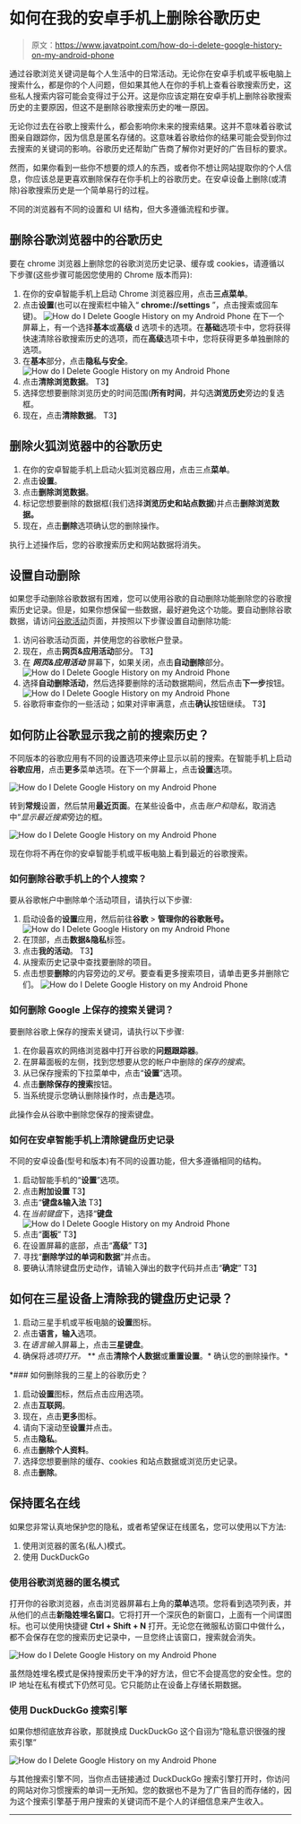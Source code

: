 # 如何在我的安卓手机上删除谷歌历史

> 原文：<https://www.javatpoint.com/how-do-i-delete-google-history-on-my-android-phone>

通过谷歌浏览关键词是每个人生活中的日常活动。无论你在安卓手机或平板电脑上搜索什么，都是你的个人问题，但如果其他人在你的手机上查看谷歌搜索历史，这些私人搜索内容可能会变得过于公开。这是你应该定期在安卓手机上删除谷歌搜索历史的主要原因，但这不是删除谷歌搜索历史的唯一原因。

无论你过去在谷歌上搜索什么，都会影响你未来的搜索结果。这并不意味着谷歌试图亲自跟踪你，因为信息是匿名存储的。这意味着谷歌给你的结果可能会受到你过去搜索的关键词的影响。谷歌历史还帮助广告商了解你对更好的广告目标的要求。

然而，如果你看到一些你不想要的烦人的东西，或者你不想让网站提取你的个人信息，你应该总是更喜欢删除保存在你手机上的谷歌历史。在安卓设备上删除(或清除)谷歌搜索历史是一个简单易行的过程。

不同的浏览器有不同的设置和 UI 结构，但大多遵循流程和步骤。

## 删除谷歌浏览器中的谷歌历史

要在 chrome 浏览器上删除您的谷歌浏览历史记录、缓存或 cookies，请遵循以下步骤(这些步骤可能因您使用的 Chrome 版本而异):

1.  在你的安卓智能手机上启动 Chrome 浏览器应用，点击**三点菜单**。
2.  点击**设置**(也可以在搜索栏中输入“ **chrome://settings** ”，点击搜索或回车键)。
    ![How do I Delete Google History on my Android Phone](img/3dcb3f268e03551ce31d3be89f0a6761.png)
    在下一个屏幕上，有一个选择**基本**或**高级** d 选项卡的选项。在**基础**选项卡中，您将获得快速清除谷歌搜索历史的选项，而在**高级**选项卡中，您将获得更多单独删除的选项。
3.  在**基本**部分，点击**隐私与安全**。
    ![How do I Delete Google History on my Android Phone](img/4c29d741f52fbf0b7ff16af3555d0e40.png)
4.  点击**清除浏览数据**。
    T3】
5.  选择您想要删除浏览历史的时间范围(**所有时间**，并勾选**浏览历史**旁边的复选框。
6.  现在，点击**清除数据**。
    T3】

## 删除火狐浏览器中的谷歌历史

1.  在你的安卓智能手机上启动火狐浏览器应用，点击三点**菜单**。
2.  点击**设置**。
3.  点击**删除浏览数据**。
4.  标记您想要删除的数据框(我们选择**浏览历史和站点数据**)并点击**删除浏览数据。**
5.  现在，点击**删除**选项确认您的删除操作。

执行上述操作后，您的谷歌搜索历史和网站数据将消失。

## 设置自动删除

如果您手动删除谷歌数据有困难，您可以使用谷歌的自动删除功能删除您的谷歌搜索历史记录。但是，如果你想保留一些数据，最好避免这个功能。要自动删除谷歌数据，请访问[谷歌活动](https://myactivity.google.com/myactivity)页面，并按照以下步骤设置自动删除功能:

1.  访问谷歌活动页面，并使用您的谷歌帐户登录。
2.  现在，点击**网页&应用活动**部分。
    T3】
3.  在 ***网页&应用活动*** 屏幕下，如果关闭，点击**自动删除**部分。
    ![How do I Delete Google History on my Android Phone](img/58cfdd1fd9fa29870f216da9bda632a3.png)
4.  选择**自动删除活动**，然后选择要删除的活动数据期间，然后点击**下一步**按钮。
    ![How do I Delete Google History on my Android Phone](img/f986c7b8426eb9818dbce7768c185189.png)
5.  谷歌将审查你的一些活动；如果对评审满意，点击**确认**按钮继续。
    T3】

## 如何防止谷歌显示我之前的搜索历史？

不同版本的谷歌应用有不同的设置选项来停止显示以前的搜索。在智能手机上启动**谷歌应用**，点击**更多**菜单选项。在下一个屏幕上，点击**设置**选项。

![How do I Delete Google History on my Android Phone](img/b591dfcd8a48cf33354bf55e1d10ae1c.png)

转到**常规**设置，然后禁用**最近页面**。在某些设备中，点击*账户和隐私*，取消选中“*显示最近搜索*旁边的框。

![How do I Delete Google History on my Android Phone](img/88c4a521d5b1542cf7219644d5e06450.png)

现在你将不再在你的安卓智能手机或平板电脑上看到最近的谷歌搜索。

### 如何删除谷歌手机上的个人搜索？

要从谷歌帐户中删除单个活动项目，请执行以下步骤:

1.  启动设备的**设置**应用，然后前往**谷歌** > **管理你的谷歌账号。**
    ![How do I Delete Google History on my Android Phone](img/ec6ed6bda6318169f4c4f386df4b8115.png)
2.  在顶部，点击**数据&隐私**标签。
3.  点击**我的活动**。
    T3】
4.  从搜索历史记录中查找要删除的项目。
5.  点击想要**删除**的内容旁边的*叉号*。要查看更多搜索项目，请单击更多并删除它们。
    ![How do I Delete Google History on my Android Phone](img/6fd2ca3fefcfca2a85f2090a74ae7f3e.png)

### 如何删除 Google 上保存的搜索关键词？

要删除谷歌上保存的搜索关键词，请执行以下步骤:

1.  在你最喜欢的网络浏览器中打开谷歌的**问题跟踪器**。
2.  在屏幕面板的左侧，找到您想要从您的帐户中删除的*保存的搜索*。
3.  从已保存搜索的下拉菜单中，点击“**设置**”选项。
4.  点击**删除保存的搜索**按钮。
5.  当系统提示您确认删除操作时，点击**是**选项。

此操作会从谷歌中删除您保存的搜索键盘。

### 如何在安卓智能手机上清除键盘历史记录

不同的安卓设备(型号和版本)有不同的设置功能，但大多遵循相同的结构。

1.  启动智能手机的“**设置**”选项。
2.  点击**附加设置**
    T3】
3.  点击“**键盘&输入法**
    T3】
4.  在*当前键盘*下，选择“**键盘**
    ![How do I Delete Google History on my Android Phone](img/c2fc1e24ec02a04f828755ab5c77ae3d.png)
5.  点击“**面板**”
    T3】
6.  在设置屏幕的底部，点击“**高级**”
    T3】
7.  寻找“**删除学过的单词和数据**”并点击。
8.  要确认清除键盘历史动作，请输入弹出的数字代码并点击“**确定**”
    T3】

## 如何在三星设备上清除我的键盘历史记录？

1.  启动三星手机或平板电脑的**设置**图标。
2.  点击**语言，输入**选项。
3.  在*语言输入*屏幕上，点击**三星键盘**。
4.  确保将*选项打开。*
**   点击**清除个人数据**或**重置设置**。*   确认您的删除操作。*

 *### 如何删除我的三星上的谷歌历史？

1.  启动**设置**图标，然后点击应用选项。
2.  点击**互联网**。
3.  现在，点击**更多**图标。
4.  请向下滚动至**设置**并点击。
5.  点击**隐私**。
6.  点击**删除个人资料**。
7.  选择您想要删除的缓存、cookies 和站点数据或浏览历史记录。
8.  点击**删除**。

## 保持匿名在线

如果您非常认真地保护您的隐私，或者希望保证在线匿名，您可以使用以下方法:

1.  使用浏览器的匿名(私人)模式。
2.  使用 DuckDuckGo

### 使用谷歌浏览器的匿名模式

打开你的谷歌浏览器，点击浏览器屏幕右上角的**菜单**选项。您将看到选项列表，并从他们的点击**新隐姓埋名窗口**。它将打开一个深灰色的新窗口，上面有一个间谍图标。也可以使用快捷键 **Ctrl + Shift + N** 打开。无论您在微服私访窗口中做什么，都不会保存在您的搜索历史记录中，一旦您终止该窗口，搜索就会消失。

![How do I Delete Google History on my Android Phone](img/3e6429d6b6a56b1aa4c98f297c87fe3b.png)

虽然隐姓埋名模式是保持搜索历史干净的好方法，但它不会提高您的安全性。您的 IP 地址在私有模式下仍然可见。它只能防止在设备上存储长期数据。

### 使用 DuckDuckGo 搜索引擎

如果你想彻底放弃谷歌，那就换成 DuckDuckGo 这个自诩为“隐私意识很强的搜索引擎”

![How do I Delete Google History on my Android Phone](img/ac75a0675147df141fe33617739d3937.png)

与其他搜索引擎不同，当你点击链接通过 DuckDuckGo 搜索引擎打开时，你访问的网站对你习惯搜索的单词一无所知。您的数据也不是为了广告目的而存储的，因为这个搜索引擎基于用户搜索的关键词而不是个人的详细信息来产生收入。

* * **
